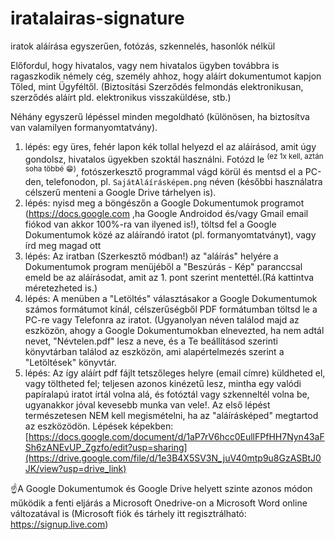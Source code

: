 # iratalairas-signature
iratok aláírása egyszerűen, fotózás, szkennelés, hasonlók nélkül

Előfordul, hogy hivatalos, vagy nem hivatalos ügyben továbbra is ragaszkodik némely cég, személy ahhoz, hogy aláírt dokumentumot kapjon Tőled, mint Ügyféltől. 
(Biztosítási Szerződés felmondás elektronikusan, szerződés aláírt pld. elektronikus visszaküldése, stb.)

Néhány egyszerű lépéssel minden megoldható (különösen, ha biztosítva van valamilyen formanyomtatvány).

1. lépés: egy üres, fehér lapon kék tollal helyezd el az aláírásod, amit úgy gondolsz, hivatalos ügyekben szoktál használni. Fotózd le <sup>(ez 1x kell, aztán soha többé 😁)</sup>, fotószerkesztő programmal vágd körül és mentsd el a PC-den, telefonodon, pl. <code>SajátAláírásképem.png</code> néven (későbbi használatra célszerű menteni a Google Drive tárhelyen is).
2. lépés: nyisd meg a böngészőn a Google Dokumentumok programot (https://docs.google.com ,ha Google Androidod és/vagy Gmail email fiókod van akkor 100%-ra van ilyened is!), töltsd fel a Google Dokumentumok közé az aláírandó iratot (pl. formanyomtatványt), vagy írd meg magad ott
3. lépés: Az iratban (Szerkesztő módban!) az "aláírás" helyére a Dokumentumok program menüjéből a "Beszúrás - Kép" paranccsal emeld be az aláírásodat, amit az 1. pont szerint mentettél.(Rá kattintva méretezheted is.)
4. lépés: A menüben a "Letöltés" választásakor a Google Dokumentumok számos formátumot kínál, célszerűségből PDF formátumban töltsd le a PC-re vagy Telefonra az iratot. (Ugyanolyan néven találod majd az eszközön, ahogy a Google Dokumentumokban elnevezted, ha nem adtál nevet, "Névtelen.pdf" lesz a neve, és a Te beállításod szerinti könyvtárban találod az eszközön, ami alapértelmezés szerint a "Letöltések" könyvtár.
5. lépés: Az így aláírt pdf fájlt tetszőleges helyre (email címre) küldheted el, vagy töltheted fel; teljesen azonos kinézetű lesz, mintha egy valódi papíralapú iratot írtál volna alá, és fotóztál vagy szkenneltél volna be, ugyanakkor jóval kevesebb munka van vele!. Az első lépést természetesen NEM kell megismételni, ha az "aláírásképed" megtartod az eszközödön. 
Lépések képekben:
[https://docs.google.com/document/d/1aP7rV6hcc0EullFPfHH7Nyn43aFSh6zANEvUP_Zgzfo/edit?usp=sharing](https://drive.google.com/file/d/1e3B4X5SV3N_juV40mtp9u8GzASBtJ0JK/view?usp=drive_link)

☝️A Google Dokumentumok és Google Drive helyett szinte azonos módon működik a fenti eljárás a Microsoft Onedrive-on a Microsoft Word online változatával is (Microsoft fiók és tárhely itt regisztrálható: https://signup.live.com) 
